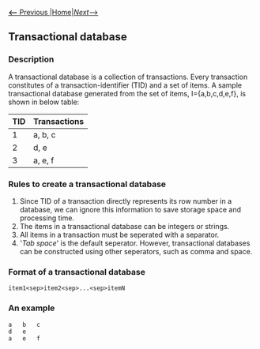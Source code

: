 [__<--__ Previous ](organization.html)|[Home](index.html)|[_Next_-->](temporalDatabase.html)

## Transactional database

### Description
A transactional database is a collection of transactions.  Every transaction constitutes of a transaction-identifier (TID)
and a set of items. A sample transactional database generated from the set of items, I={a,b,c,d,e,f}, is shown in below table:

  TID |  Transactions 
     --- | -----
     1   | a, b, c
     2   | d, e
     3   | a, e, f
   
### Rules to create a transactional database

1. Since TID of a transaction directly represents its row number in a database, we can ignore this information 
to save storage space and processing time.
2. The items in a transactional database can be integers or strings.
3. All items in a transaction must be seperated with a separator. 
4. '_Tab space_' is the default seperator.   However, transactional databases can be constructed using other seperators, such as comma and space.

### Format of a transactional database
 
    item1<sep>item2<sep>...<sep>itemN

### An example
    a   b   c
    d   e
    a   e   f
